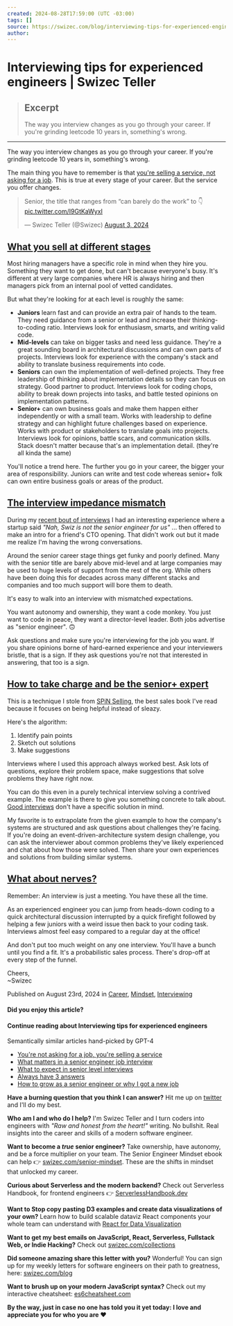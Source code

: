 ```yaml
---
created: 2024-08-28T17:59:00 (UTC -03:00)
tags: []
source: https://swizec.com/blog/interviewing-tips-for-experienced-engineers/?ref=dailydev
author: 
---
```


# Interviewing tips for experienced engineers | Swizec Teller

> ## Excerpt
> The way you interview changes as you go through your career. If you're grinding leetcode 10 years in, something's wrong.

---
The way you interview changes as you go through your career. If you're grinding leetcode 10 years in, something's wrong.

The main thing you have to remember is that [you're selling a service, not asking for a job](https://swizec.com/blog/youre-not-asking-for-a-job-youre-selling-a-service/). This is true at every stage of your career. But the service you offer changes.

> Senior, the title that ranges from “can barely do the work” to 👇 [pic.twitter.com/I9GtKaWyxI](https://t.co/I9GtKaWyxI)
> 
> — Swizec Teller (@Swizec) [August 3, 2024](https://twitter.com/Swizec/status/1819770077887291508)

## [](https://swizec.com/blog/interviewing-tips-for-experienced-engineers/?ref=dailydev#what-you-sell-at-different-stages)[What you sell at different stages](https://swizec.com/blog/interviewing-tips-for-experienced-engineers/?ref=dailydev#what-you-sell-at-different-stages)

Most hiring managers have a specific role in mind when they hire you. Something they want to get done, but can't because everyone's busy. It's different at very large companies where HR is always hiring and then managers pick from an internal pool of vetted candidates.

But what they're looking for at each level is roughly the same:

-   **Juniors** learn fast and can provide an extra pair of hands to the team. They need guidance from a senior or lead and increase their thinking-to-coding ratio. Interviews look for enthusiasm, smarts, and writing valid code.
-   **Mid-levels** can take on bigger tasks and need less guidance. They're a great sounding board in architectural discussions and can own parts of projects. Interviews look for experience with the company's stack and ability to translate business requirements into code.
-   **Seniors** can own the implementation of well-defined projects. They free leadership of thinking about implementation details so they can focus on strategy. Good partner to product. Interviews look for coding chops, ability to break down projects into tasks, and battle tested opinions on implementation patterns.
-   **Senior+** can own business goals and make them happen either independently or with a small team. Works with leadership to define strategy and can highlight future challenges based on experience. Works with product or stakeholders to translate goals into projects. Interviews look for opinions, battle scars, and communication skills. Stack doesn't matter because that's an implementation detail. (they're all kinda the same)

You'll notice a trend here. The further you go in your career, the bigger your area of responsibility. Juniors can write and test code whereas senior+ folk can own entire business goals or areas of the product.

## [](https://swizec.com/blog/interviewing-tips-for-experienced-engineers/?ref=dailydev#the-interview-impedance-mismatch)[The interview impedance mismatch](https://swizec.com/blog/interviewing-tips-for-experienced-engineers/?ref=dailydev#the-interview-impedance-mismatch)

During my [recent bout of interviews](https://swizec.com/blog/some-personal-news/) I had an interesting experience where a startup said _"Nah, Swiz is not the senior engineer for us"_ ... then offered to make an intro for a friend's CTO opening. That didn't work out but it made me realize I'm having the wrong conversations.

Around the senior career stage things get funky and poorly defined. Many with the senior title are barely above mid-level and at large companies may be used to huge levels of support from the rest of the org. While others have been doing this for decades across many different stacks and companies and too much support will bore them to death.

It's easy to walk into an interview with mismatched expectations.

You want autonomy and ownership, they want a code monkey. You just want to code in peace, they want a director-level leader. Both jobs advertise as "senior engineer". 🙃

Ask questions and make sure you're interviewing for the job you want. If you share opinions borne of hard-earned experience and your interviewers bristle, that is a sign. If they ask questions you're not that interested in answering, that too is a sign.

## [](https://swizec.com/blog/interviewing-tips-for-experienced-engineers/?ref=dailydev#how-to-take-charge-and-be-the-senior-expert)[How to take charge and be the senior+ expert](https://swizec.com/blog/interviewing-tips-for-experienced-engineers/?ref=dailydev#how-to-take-charge-and-be-the-senior-expert)

This is a technique I stole from [SPiN Selling](https://swizec.com/blog/youre-not-asking-for-a-job-youre-selling-a-service/#interviews-are-sales), the best sales book I've read because it focuses on being helpful instead of sleazy.

Here's the algorithm:

1.  Identify pain points
2.  Sketch out solutions
3.  Make suggestions

Interviews where I used this approach always worked best. Ask lots of questions, explore their problem space, make suggestions that solve problems they have right now.

You can do this even in a purely technical interview solving a contrived example. The example is there to give you something concrete to talk about. [Good interviews](https://swizec.com/blog/what-interviewers-look-for-in-senior-engineers/) don't have a specific solution in mind.

My favorite is to extrapolate from the given example to how the company's systems are structured and ask questions about challenges they're facing. If you're doing an event-driven-architecture system design challenge, you can ask the interviewer about common problems they've likely experienced and chat about how those were solved. Then share your own experiences and solutions from building similar systems.

## [](https://swizec.com/blog/interviewing-tips-for-experienced-engineers/?ref=dailydev#what-about-nerves)[What about nerves?](https://swizec.com/blog/interviewing-tips-for-experienced-engineers/?ref=dailydev#what-about-nerves)

Remember: An interview is just a meeting. You have these all the time.

As an experienced engineer you can jump from heads-down coding to a quick architectural discussion interrupted by a quick firefight followed by helping a few juniors with a weird issue then back to your coding task. Interviews almost feel easy compared to a regular day at the office!

And don't put too much weight on any one interview. You'll have a bunch until you find a fit. It's a probabilistic sales process. There's drop-off at every step of the funnel.

Cheers,  
~Swizec

Published on August 23rd, 2024 in [Career](https://swizec.com/categories/career/), [Mindset](https://swizec.com/categories/mindset/), [Interviewing](https://swizec.com/categories/interviewing/)

#### Did you enjoy this article?

#### Continue reading about Interviewing tips for experienced engineers

Semantically similar articles hand-picked by GPT-4

-   [You're not asking for a job, you're selling a service](https://swizec.com/blog/youre-not-asking-for-a-job-youre-selling-a-service/)
-   [What matters in a senior engineer job interview](https://swizec.com/blog/what-matters-in-a-senior-engineer-job-interview/)
-   [What to expect in senior level interviews](https://swizec.com/blog/what-to-expect-in-senior-level-interviews/)
-   [Always have 3 answers](https://swizec.com/blog/always-have-3-answers/)
-   [How to grow as a senior engineer or why I got a new job](https://swizec.com/blog/how-to-grow-as-a-senior-engineer-or-why-i-got-a-new-job/)

**Have a burning question that you think I can answer?** Hit me up on [twitter](https://twitter.com/swizec) and I'll do my best.

**Who am I and who do I help?** I'm Swizec Teller and I turn coders into engineers with _"Raw and honest from the heart!"_ writing. No bullshit. Real insights into the career and skills of a modern software engineer.

**Want to become a _true_ senior engineer?** Take ownership, have autonomy, and be a force multiplier on your team. The Senior Engineer Mindset ebook can help 👉 [swizec.com/senior-mindset](https://swizec.com/senior-mindset). These are the shifts in mindset that unlocked my career.

**Curious about Serverless and the modern backend?** Check out Serverless Handbook, for frontend engineers 👉 [ServerlessHandbook.dev](https://serverlesshandbook.dev/)

**Want to Stop copy pasting D3 examples and create data visualizations of your own?** Learn how to build scalable dataviz React components your whole team can understand with [React for Data Visualization](https://reactfordataviz.com/)

**Want to get my best emails on JavaScript, React, Serverless, Fullstack Web, or Indie Hacking?** Check out [swizec.com/collections](https://swizec.com/collections)

**Did someone amazing share this letter with you?** Wonderful! You can sign up for my weekly letters for software engineers on their path to greatness, here: [swizec.com/blog](https://swizec.com/blog)

**Want to brush up on your modern JavaScript syntax?** Check out my interactive cheatsheet: [es6cheatsheet.com](https://es6cheatsheet.com/)

**By the way, just in case no one has told you it yet today: I love and appreciate you for who you are ❤️**
